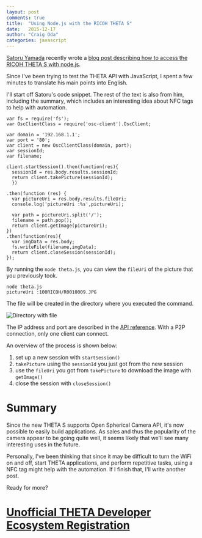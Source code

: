 ```yaml
---
layout: post
comments: true
title:  "Using Node.js with the RICOH THETA S"
date:   2015-12-17
author: "Craig Oda"
categories: javascript
---
```

[Satoru Yamada](http://qiita.com/FePlus) recently wrote a
[blog post describing how to access the RICOH THETA S with
node.js](http://qiita.com/FePlus/items/aaeca40468d49786e2f5).

Since I've been trying to test the THETA API with JavaScript,
I spent a few minutes to translate his main points into
English.

I'll start off Satoru's code snippet. The rest of the text
is also from him, including the summary, which includes an
interesting idea about NFC tags to help with automation.

    var fs = require('fs');
    var OscClientClass = require('osc-client').OscClient;

    var domain = '192.168.1.1';
    var port = '80';
    var client = new OscClientClass(domain, port);
    var sessionId;
    var filename;

    client.startSession().then(function(res){
      sessionId = res.body.results.sessionId;
      return client.takePicture(sessionId);
      })

    .then(function (res) {
      var pictureUri = res.body.results.fileUri;
      console.log('pictureUri :%s',pictureUri);

      var path = pictureUri.split('/');
      filename = path.pop();
      return client.getImage(pictureUri);
    })
    .then(function(res){
      var imgData = res.body;
      fs.writeFile(filename,imgData);
      return client.closeSession(sessionId);
    });

By running the `node theta.js`, you can view the `fileUri`
of the picture that you previously took.

    node theta.js
    pictureUri :100RICOH/R0010009.JPG

The file will be created in the directory where you executed
the command.

![Directory with file](/blog/img/2015-12/directory_screenshot.png)

The IP address and port are described in the [API reference](https://developers.theta360.com/en/docs/v2/api_reference/).
With a P2P connection, only one client can connect.

An overview of the process is shown below:

1. set up a new session with `startSession()`
2. `takePicture` using the `sessionId` you just got from the new session
3. use the `fileUri` you got from `takePicture` to download the image with `getImage()`
4. close the session with `closeSession()`

# Summary
Since the new THETA S supports Open Spherical Camera API, it's now possible
to easily build applications. As sales and thus the popularity of the
camera appear to be going quite well, it seems likely that we'll see
many interesting uses in the future.

Personally, I've been thinking that since it may be difficult to turn the
WiFi on and off, start THETA applications, and perform repetitive tasks,
using a NFC tag might help with the automation. If I finish that,
I'll write another post.

Ready for more?

# [Unofficial THETA Developer Ecosystem Registration](http://theta360.guide/ecosystem/)
